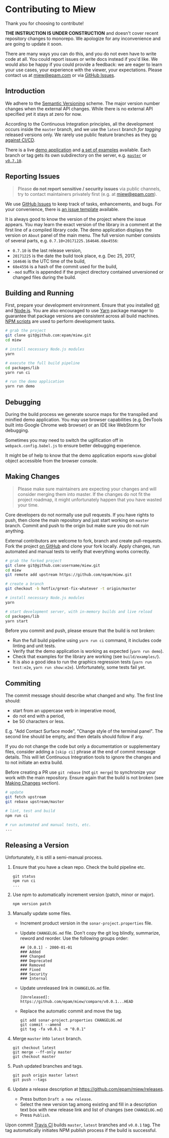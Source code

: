 # Contributing to Miew

Thank you for choosing to contribute!

**THE INSTRUCTION IS UNDER CONSTRUCTION** and doesn't cover recent repository changes to monorepo. We 
apologize for any inconvenience and are going to update it soon. 

There are many ways you can do this, and you do not even have to write code at all. You could
report issues or write docs instead if you'd like. We would also be happy if you could provide a
feedback: we are eager to learn your use cases, your experience with the viewer, your
expectations. Please contact us at [miew@epam.com] or via [GitHub Issues].

[GitHub Issues]: https://guides.github.com/features/issues/
[miew@epam.com]: mailto:miew@epam.com


## Introduction

We adhere to the [Semantic Versioning] scheme. The major version number changes when the external
API changes. While there is no external API specified yet it stays at zero for now.

According to the Continuous Integration principles, all the development occurs inside
the `master` branch, and we use the `latest` branch _for tagging_ released versions only.
We rarely use public feature branches as they [go against CI/CD].

There is a live [demo application] and [a set of examples] available. Each branch or tag gets its
own subdirectory on the server, e.g. [`master`] or [`v0.7.10`].

[Semantic Versioning]: http://semver.org/
[go against CI/CD]: https://martinfowler.com/bliki/FeatureBranch.html
[demo application]: https://miew.opensource.epam.com/
[a set of examples]: https://miew.opensource.epam.com/examples/
[`master`]: https://miew.opensource.epam.com/master/
[`v0.7.10`]: https://miew.opensource.epam.com/v0.7.10/


## Reporting Issues

> Please **do not report sensitive / security issues** via public channels, try to contact
> maintainers privately first (e.g. at [miew@epam.com]).

We use [GitHub Issues] to keep track of tasks, enhancements, and bugs. For your convenience,
there is [an issue template] available.

It is always good to know the version of the project where the issue appears. You may learn the
exact version of the library in a comment at the first line of a compiled library code.
The demo application displays the version on `About` panel of the main menu. The full version
number consists of several parts, e.g. `0.7.10+20171225.164646.68e4556`:
  - `0.7.10` is the last release version,
  - `20171225` is the date the build took place, e.g. Dec 25, 2017,
  - `164646` is the UTC time of the build,
  - `68e4556` is a hash of the commit used for the build,
  - `-mod` suffix is appended if the project directory contained unversioned or changed files
    during the build.

[an issue template]: .github/ISSUE_TEMPLATE.md


## Building and Running

First, prepare your development environment. Ensure that you installed [git] and [Node.js].
You are also encouraged to use [Yarn] package manager to guarantee that package versions are
consistent across all build machines. [NPM scripts] are used to perform development tasks.

[git]: https://git-scm.com/
[Node.js]: https://nodejs.org/
[Yarn]: https://yarnpkg.com/
[NPM scripts]: https://docs.npmjs.com/misc/scripts/

```sh
# grab the project
git clone git@github.com:epam/miew.git
cd miew

# install necessary Node.js modules
yarn

# execute the full build pipeline
cd packages/lib
yarn run ci

# run the demo application
yarn run demo
```


## Debugging

During the build process we generate source maps for the transpiled and minified demo
application. You may use browser capabilities (e.g. DevTools built into Google Chrome web browser)
or an IDE like WebStorm for debugging.

Sometimes you may need to switch the uglification off in `webpack.config.babel.js` to ensure
better debugging experience.

It might be of help to know that the demo application exports `miew` global object accessible from
the browser console.


## Making Changes

> Please make sure maintainers are expecting your changes and will consider merging them into
> master. If the changes do not fit the project roadmap, it might unfortunately happen that
> you have wasted your time.

Core developers do not normally use pull requests. If you have rights to push, then clone the main
repository and just start working on `master` branch. Commit and push to the origin but make sure
you do not ruin anything.

External contributors are welcome to fork, branch and create pull-requests. Fork the project
[on GitHub] and clone your fork locally. Apply changes, run automated and manual tests to verify
that everything works correctly.

[on GitHub]: https://github.com/epam/miew

```sh
# grab the forked project
git clone git@github.com:username/miew.git
cd miew
git remote add upstream https://github.com/epam/miew.git

# create a branch
git checkout -b hotfix/great-fix-whatever -t origin/master

# install necessary Node.js modules
yarn

# start development server, with in-memory builds and live reload
cd packages/lib
yarn start
```

Before you commit and push, please ensure that the build is not broken:
  - Run the full build pipeline using `yarn run ci` command, it includes code linting and unit tests.
  - Verify that the demo application is working as expected (`yarn run demo`).
  - Check that examples for the library are working (see `build/examples/`).
  - It is also a good idea to run the graphics regression tests (`yarn run test:e2e`, `yarn run show:e2e`).
    Unfortunately, some tests fail yet.


## Commiting

The commit message should describe what changed and why. The first line should:

- start from an uppercase verb in imperative mood,
- do not end with a period,
- be 50 characters or less.

E.g. "Add Contact Surface mode", "Change style of the terminal panel".
The second line should be empty, and then details should follow if any.

If you do not change the code but only a documentation or supplementary files, consider
adding a `[skip ci]` phrase at the end of commit message details. This will let Continuous
Integration tools to ignore the changes and to not initiate an extra build.

Before creating a PR use `git rebase` (not `git merge`) to synchronize your work with the main
repository. Ensure again that the build is not broken (see [Making Changes](#making-changes)
section).

```sh
# update
git fetch upstream
git rebase upstream/master

# lint, test and build
npm run ci

# run automated and manual tests, etc.
...
```

## Releasing a Version

Unfortunately, it is still a semi-manual process.

1.  Ensure that you have a clean repo. Check the build pipeline etc.

        git status
        npm run ci
        ...

2.  Use npm to automatically increment version (patch, minor or major).

        npm version patch

3.  Manually update some files.

    -   Increment product version in the `sonar-project.properties` file.

    -   Update `CHANGELOG.md` file. Don't copy the git log blindly, summarize, reword and reorder. Use the following groups order:

            ## [0.0.1] - 2000-01-01
            ### Added
            ### Changed
            ### Deprecated
            ### Removed
            ### Fixed
            ### Security
            ### Internal
            
    -   Update unreleased link in `CHANGELOG.md` file.
    
            [Unreleased]: https://github.com/epam/miew/compare/v0.0.1...HEAD

    -   Replace the automatic commit and move the tag.

            git add sonar-project.properties CHANGELOG.md 
            git commit --amend
            git tag -fa v0.0.1 -m "0.0.1"

4.  Merge `master` into `latest` branch.

        git checkout latest
        git merge --ff-only master
        git checkout master

5.  Push updated branches and tags.

        git push origin master latest
        git push --tags

6.  Update a release description at https://github.com/epam/miew/releases. 

    *  Press button `Draft a new release`.
    *  Select the new version tag among existing and fill in a description text box with new release link and list of changes (see `CHANGELOG.md`)
    *  Press `Publish`.

Upon commit [Travis CI][] builds `master`, `latest` branches and `v0.0.1` tag. The tag automatically initiates NPM publish process if the build is successful.

[Travis CI]: https://travis-ci.org/epam/miew

